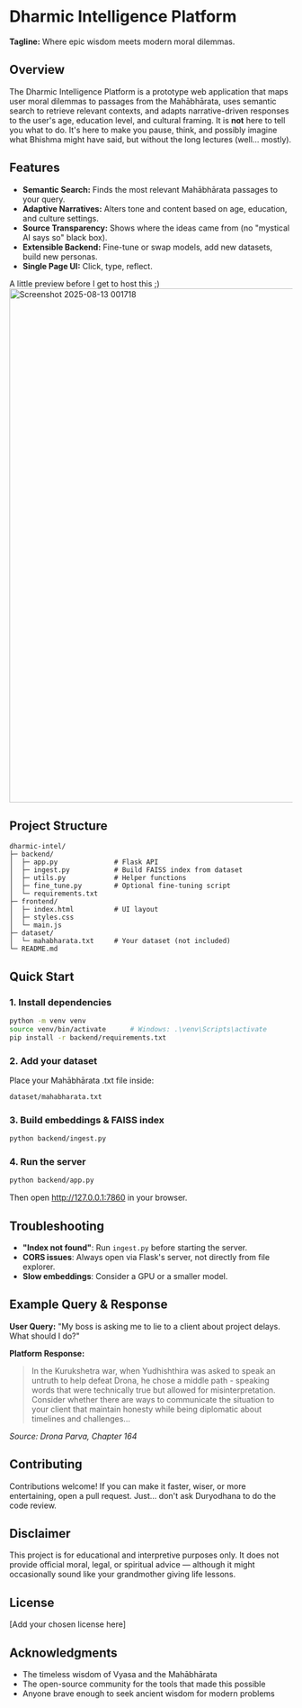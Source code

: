 # Dharmic Intelligence Platform

**Tagline:** Where epic wisdom meets modern moral dilemmas.

## Overview

The Dharmic Intelligence Platform is a prototype web application that maps user moral dilemmas to passages from the Mahābhārata, uses semantic search to retrieve relevant contexts, and adapts narrative-driven responses to the user's age, education level, and cultural framing. It is **not** here to tell you what to do. It's here to make you pause, think, and possibly imagine what Bhishma might have said, but without the long lectures (well… mostly).

## Features

- **Semantic Search:** Finds the most relevant Mahābhārata passages to your query.
- **Adaptive Narratives:** Alters tone and content based on age, education, and culture settings.
- **Source Transparency:** Shows where the ideas came from (no "mystical AI says so" black box).
- **Extensible Backend:** Fine-tune or swap models, add new datasets, build new personas.
- **Single Page UI:** Click, type, reflect.

A little preview before I get to host this ;)
  <img width="1721" height="913" alt="Screenshot 2025-08-13 001718" src="https://github.com/user-attachments/assets/49320c42-8408-4054-92d3-8b0f357fe3ed" />


## Project Structure

```
dharmic-intel/
├─ backend/
│  ├─ app.py              # Flask API
│  ├─ ingest.py           # Build FAISS index from dataset
│  ├─ utils.py            # Helper functions
│  ├─ fine_tune.py        # Optional fine-tuning script
│  └─ requirements.txt
├─ frontend/
│  ├─ index.html          # UI layout
│  ├─ styles.css
│  └─ main.js
├─ dataset/
│  └─ mahabharata.txt     # Your dataset (not included)
└─ README.md
```

## Quick Start

### 1. Install dependencies

```bash
python -m venv venv
source venv/bin/activate      # Windows: .\venv\Scripts\activate
pip install -r backend/requirements.txt
```

### 2. Add your dataset

Place your Mahābhārata .txt file inside:

```bash
dataset/mahabharata.txt
```

### 3. Build embeddings & FAISS index

```bash
python backend/ingest.py
```

### 4. Run the server

```bash
python backend/app.py
```

Then open http://127.0.0.1:7860 in your browser.

## Troubleshooting

- **"Index not found"**: Run `ingest.py` before starting the server.
- **CORS issues**: Always open via Flask's server, not directly from file explorer.
- **Slow embeddings**: Consider a GPU or a smaller model.

## Example Query & Response

**User Query:** "My boss is asking me to lie to a client about project delays. What should I do?"

**Platform Response:** 
> In the Kurukshetra war, when Yudhishthira was asked to speak an untruth to help defeat Drona, he chose a middle path - speaking words that were technically true but allowed for misinterpretation. Consider whether there are ways to communicate the situation to your client that maintain honesty while being diplomatic about timelines and challenges...

*Source: Drona Parva, Chapter 164*

## Contributing

Contributions welcome! If you can make it faster, wiser, or more entertaining, open a pull request. Just… don't ask Duryodhana to do the code review.

## Disclaimer

This project is for educational and interpretive purposes only. It does not provide official moral, legal, or spiritual advice — although it might occasionally sound like your grandmother giving life lessons.

## License

[Add your chosen license here]

## Acknowledgments

- The timeless wisdom of Vyasa and the Mahābhārata
- The open-source community for the tools that made this possible
- Anyone brave enough to seek ancient wisdom for modern problems
